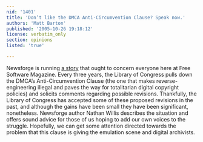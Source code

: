 ```yaml
---
nid: '1401'
title: 'Don’t like the DMCA Anti-Circumvention Clause? Speak now.'
authors: 'Matt Barton'
published: '2005-10-26 19:18:12'
license: verbatim_only
section: opinions
listed: 'true'

---
```

Newsforge is running [a story](http://business.newsforge.com/article.pl?sid=05/10/19/1518238&from=rss) that ought to concern everyone here at Free Software Magazine. Every three years, the Library of Congress pulls down the DMCA’s Anti-Circumvention Clause (the one that makes reverse-engineering illegal and paves the way for totalitarian digital copyright policies) and solicits comments regarding possible revisions. Thankfully, the Library of Congress has accepted some of these proposed revisions in the past, and although the gains have been small they have been significant, nonetheless. Newsforge author Nathan Willis describes the situation and offers sound advice for those of us hoping to add our own voices to the struggle. Hopefully, we can get some attention directed towards the problem that this clause is giving the emulation scene and digital archivists.

